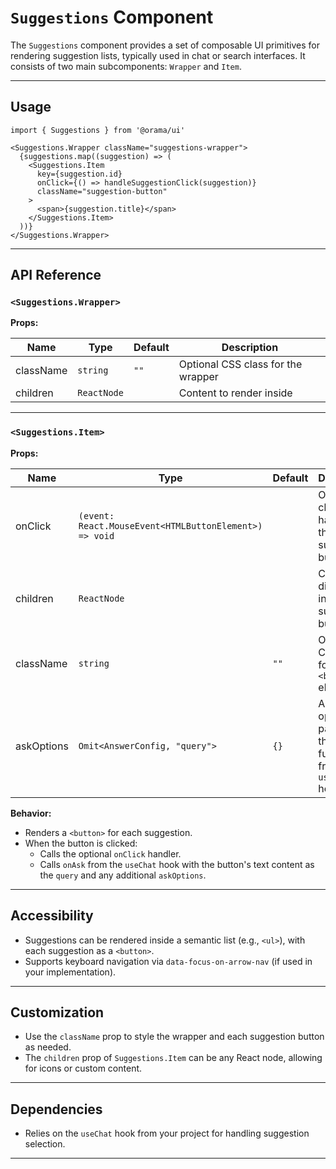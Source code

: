 # `Suggestions` Component

The `Suggestions` component provides a set of composable UI primitives for rendering suggestion lists, typically used in chat or search interfaces. It consists of two main subcomponents: `Wrapper` and `Item`.

---

## Usage

```tsx
import { Suggestions } from '@orama/ui'

<Suggestions.Wrapper className="suggestions-wrapper">
  {suggestions.map((suggestion) => (
    <Suggestions.Item
      key={suggestion.id}
      onClick={() => handleSuggestionClick(suggestion)}
      className="suggestion-button"
    >
      <span>{suggestion.title}</span>
    </Suggestions.Item>
  ))}
</Suggestions.Wrapper>
```

---

## API Reference

### `<Suggestions.Wrapper>`

**Props:**

| Name      | Type        | Default | Description                        |
| --------- | ----------- | ------- | ---------------------------------- |
| className | `string`    | `""`    | Optional CSS class for the wrapper |
| children  | `ReactNode` |         | Content to render inside           |

---

### `<Suggestions.Item>`

**Props:**

| Name       | Type                                                   | Default | Description                                                               |
| ---------- | ------------------------------------------------------ | ------- | ------------------------------------------------------------------------- |
| onClick    | `(event: React.MouseEvent<HTMLButtonElement>) => void` |         | Optional click handler for the suggestion button                          |
| children   | `ReactNode`                                            |         | Content to display inside the suggestion button                           |
| className  | `string`                                               | `""`    | Optional CSS class for the `<button>` element                             |
| askOptions | `Omit<AnswerConfig, "query">`                          | `{}`    | Additional options passed to the `onAsk` function from the `useChat` hook |

**Behavior:**

- Renders a `<button>` for each suggestion.
- When the button is clicked:
  - Calls the optional `onClick` handler.
  - Calls `onAsk` from the `useChat` hook with the button's text content as the `query` and any additional `askOptions`.

---

## Accessibility

- Suggestions can be rendered inside a semantic list (e.g., `<ul>`), with each suggestion as a `<button>`.
- Supports keyboard navigation via `data-focus-on-arrow-nav` (if used in your implementation).

---

## Customization

- Use the `className` prop to style the wrapper and each suggestion button as needed.
- The `children` prop of `Suggestions.Item` can be any React node, allowing for icons or custom content.

---

## Dependencies

- Relies on the `useChat` hook from your project for handling suggestion selection.

---
